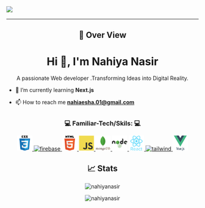 

<img src="https://i.ibb.co/gwr8Cwd/Mason-4.png" />
<hr/>
                                          
 
##   <h2 align=" center">👀 Over View </h2>

<h1 align="center">Hi 👋, I'm Nahiya Nasir</h1
>

<p align="center" >
  A passionate Web developer .Transforming Ideas into Digital Reality. </p>


- 🌱 I’m currently learning **Next.js**



- 📫 How to reach me **nahiaesha.01@gmail.com**

##

<h3 align="center"> 💻 Familiar-Tech/Skils: 💻</h3>
<p align="center"> <a href="https://www.w3schools.com/css/" target="_blank" rel="noreferrer"> <img src="https://raw.githubusercontent.com/devicons/devicon/master/icons/css3/css3-original-wordmark.svg" alt="css3" width="40" height="40"/> </a>  <a href="https://firebase.google.com/" target="_blank" rel="noreferrer"> <img src="https://www.vectorlogo.zone/logos/firebase/firebase-icon.svg" alt="firebase" width="40" height="40"/> </a> <a href="https://www.w3.org/html/" target="_blank" rel="noreferrer"> <img src="https://raw.githubusercontent.com/devicons/devicon/master/icons/html5/html5-original-wordmark.svg" alt="html5" width="40" height="40"/> </a> <a href="https://developer.mozilla.org/en-US/docs/Web/JavaScript" target="_blank" rel="noreferrer"> <img src="https://raw.githubusercontent.com/devicons/devicon/master/icons/javascript/javascript-original.svg" alt="javascript" width="40" height="40"/> </a> <a href="https://www.mongodb.com/" target="_blank" rel="noreferrer"> <img src="https://raw.githubusercontent.com/devicons/devicon/master/icons/mongodb/mongodb-original-wordmark.svg" alt="mongodb" width="40" height="40"/> </a> <a href="https://nodejs.org" target="_blank" rel="noreferrer"> <img src="https://raw.githubusercontent.com/devicons/devicon/master/icons/nodejs/nodejs-original-wordmark.svg" alt="nodejs" width="40" height="40"/> </a> <a href="https://reactjs.org/" target="_blank" rel="noreferrer"> <img src="https://raw.githubusercontent.com/devicons/devicon/master/icons/react/react-original-wordmark.svg" alt="react" width="40" height="40"/> </a> <a href="https://tailwindcss.com/" target="_blank" rel="noreferrer"> <img src="https://www.vectorlogo.zone/logos/tailwindcss/tailwindcss-icon.svg" alt="tailwind" width="40" height="40"/> </a>
 </a> <a href="https://vuejs.org/" target="_blank" rel="noreferrer"> <img src="https://raw.githubusercontent.com/devicons/devicon/master/icons/vuejs/vuejs-original-wordmark.svg" alt="vuejs" width="40" height="40"/> </a> 
</p>

<h2 align="center">📈 Stats </h2>
<div align="center">
 <p><img align="" src="https://github-readme-streak-stats.herokuapp.com/?user=nahiyanasir&" alt="nahiyanasir" /></p>

<p><img align="" src="https://github-readme-stats.vercel.app/api/top-langs?username=nahiyanasir&show_icons=true&locale=en&layout=compact" alt="nahiyanasir" /></p>
</div>

